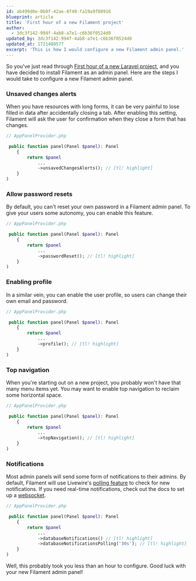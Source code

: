 ```yaml
---
id: ab499d0e-0b0f-42ae-8f40-fa19a9f08916
blueprint: article
title: 'First hour of a new Filament project'
author:
  - 3dc3f142-994f-4ab8-a7e1-c6b36f0524d0
updated_by: 3dc3f142-994f-4ab8-a7e1-c6b36f0524d0
updated_at: 1721480577
excerpt: 'This is how I would configure a new Filament admin panel.'
---
```

So you've just read through [First hour of a new Laravel project](https://alies.dev/articles/laravel-first-hour-setup/), and you have decided to install Filament as an admin panel. Here are the steps I would take to configure a new Filament admin panel.

### Unsaved changes alerts
When you have resources with long forms, it can be very painful to lose filled in data after accidentally closing a tab. After enabling this setting, Filament will ask the user for confirmation when they close a form that has changes.
```php
// AppPanelProvider.php

 public function panel(Panel $panel): Panel
    {
        return $panel
        	...
        	->unsavedChangesAlerts(); // [tl! highlight]
    }
)
```


### Allow password resets
By default, you can't reset your own password in a Filament admin panel. To give your users some autonomy, you can enable this feature.
```php
// AppPanelProvider.php

 public function panel(Panel $panel): Panel
    {
        return $panel
        	...
        	->passwordReset(); // [tl! highlight]
    }
)
```

### Enabling profile
In a similar vein, you can enable the user profile, so users can change their own email and password.
```php
// AppPanelProvider.php

 public function panel(Panel $panel): Panel
    {
        return $panel
        	...
        	->profile(); // [tl! highlight]
    }
)
```

### Top navigation
When you're starting out on a new project, you probably won't have that many menu items yet. You may want to enable top navigation to reclaim some horizontal space.
```php
// AppPanelProvider.php

 public function panel(Panel $panel): Panel
    {
        return $panel
        	...
        	->topNavigation(); // [tl! highlight]
    }
)
```

### Notifications
Most admin panels will send some form of notifications to their admins. By default, Filament will use Livewire's [polling feature](https://livewire.laravel.com/docs/wire-poll) to check for new notifications. If you need real-time notifications, check out the docs to set up a [websocket](https://filamentphp.com/docs/3.x/panels/notifications#setting-up-websockets-in-a-panel).
```php
// AppPanelProvider.php

 public function panel(Panel $panel): Panel
    {
        return $panel
        	...
            ->databaseNotifications() // [tl! highlight]
            ->databaseNotificationsPolling('30s'); // [tl! highlight]
    }
)
```

Well, this probably took you less than an hour to configure. Good luck with your new Filament admin panel!